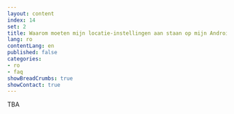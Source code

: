 ```yaml
---
layout: content
index: 14
set: 2
title: Waarom moeten mijn locatie-instellingen aan staan op mijn Android-telefoon?
lang: ro
contentLang: en
published: false
categories:
- ro
- faq
showBreadCrumbs: true
showContact: true
---
```


TBA
